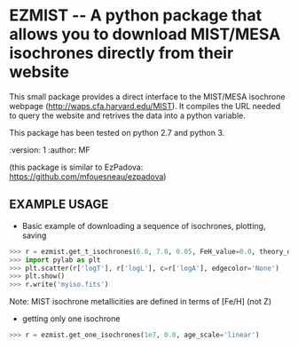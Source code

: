 EZMIST -- A python package that allows you to download MIST/MESA isochrones directly from their website
=======================================================================================================


This small package provides a direct interface to the MIST/MESA isochrone
webpage (http://waps.cfa.harvard.edu/MIST).
It compiles the URL needed to query the website and retrives the data into a
python variable.

This package has been tested on python 2.7 and python 3.

:version: 1
:author: MF

(this package is similar to EzPadova:  https://github.com/mfouesneau/ezpadova)


EXAMPLE USAGE
-------------

* Basic example of downloading a sequence of isochrones, plotting, saving
```python 
>>> r = ezmist.get_t_isochrones(6.0, 7.0, 0.05, FeH_value=0.0, theory_output='full')
>>> import pylab as plt
>>> plt.scatter(r['logT'], r['logL'], c=r['logA'], edgecolor='None')
>>> plt.show()
>>> r.write('myiso.fits')
```

Note: MIST isochrone metallicities are defined in terms of [Fe/H] (not Z) 

* getting only one isochrone
```python 
>>> r = ezmist.get_one_isochrones(1e7, 0.0, age_scale='linear')
```
